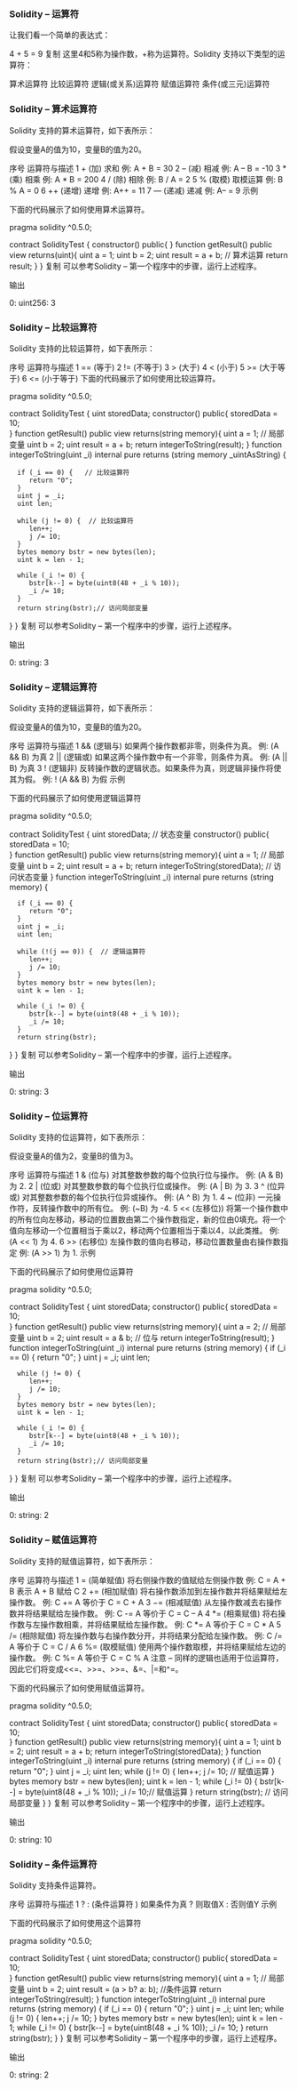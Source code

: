 
### Solidity – 运算符

让我们看一个简单的表达式：

4 + 5 = 9
复制
这里4和5称为操作数，+称为运算符。Solidity 支持以下类型的运算符：

算术运算符
比较运算符
逻辑(或关系)运算符
赋值运算符
条件(或三元)运算符

### Solidity – 算术运算符
Solidity 支持的算术运算符，如下表所示：

假设变量A的值为10，变量B的值为20。

序号	运算符与描述
1	+ (加)
求和
例: A + B = 30
2	– (减)
相减
例: A – B = -10
3	* (乘)
相乘
例: A * B = 200
4	/ (除)
相除
例: B / A = 2
5	% (取模)
取模运算
例: B % A = 0
6	++ (递增)
递增
例: A++ = 11
7	— (递减)
递减
例: A– = 9
示例

下面的代码展示了如何使用算术运算符。

pragma solidity ^0.5.0;

contract SolidityTest {
constructor() public{
}
function getResult() public view returns(uint){
uint a = 1;
uint b = 2;
uint result = a + b; // 算术运算
return result;
}
}
复制
可以参考Solidity – 第一个程序中的步骤，运行上述程序。

输出

0: uint256: 3

### Solidity – 比较运算符
Solidity 支持的比较运算符，如下表所示：

序号	运算符与描述
1	== (等于)
2	!= (不等于)
3	> (大于)
4	< (小于)
5	>= (大于等于)
6	<= (小于等于)
下面的代码展示了如何使用比较运算符。

pragma solidity ^0.5.0;

contract SolidityTest {
uint storedData;
constructor() public{
storedData = 10;   
}
function getResult() public view returns(string memory){
uint a = 1; // 局部变量
uint b = 2;
uint result = a + b;
return integerToString(result);
}
function integerToString(uint _i) internal pure
returns (string memory _uintAsString) {

      if (_i == 0) {   // 比较运算符
         return "0";
      }
      uint j = _i;
      uint len;

      while (j != 0) {  // 比较运算符
         len++;
         j /= 10;
      }
      bytes memory bstr = new bytes(len);
      uint k = len - 1;

      while (_i != 0) {
         bstr[k--] = byte(uint8(48 + _i % 10));
         _i /= 10;
      }
      return string(bstr);// 访问局部变量
}
}
复制
可以参考Solidity – 第一个程序中的步骤，运行上述程序。

输出

0: string: 3

### Solidity – 逻辑运算符
Solidity 支持的逻辑运算符，如下表所示：

假设变量A的值为10，变量B的值为20。

序号	运算符与描述
1	&& (逻辑与)
如果两个操作数都非零，则条件为真。
例: (A && B) 为真
2	|| (逻辑或)
如果这两个操作数中有一个非零，则条件为真。
例: (A || B) 为真
3	! (逻辑非)
反转操作数的逻辑状态。如果条件为真，则逻辑非操作将使其为假。
例: ! (A && B) 为假
示例

下面的代码展示了如何使用逻辑运算符

pragma solidity ^0.5.0;

contract SolidityTest {
uint storedData; // 状态变量
constructor() public{
storedData = 10;   
}
function getResult() public view returns(string memory){
uint a = 1; // 局部变量
uint b = 2;
uint result = a + b;
return integerToString(storedData); // 访问状态变量
}
function integerToString(uint _i) internal pure
returns (string memory) {

      if (_i == 0) {
         return "0";
      }
      uint j = _i;
      uint len;

      while (!(j == 0)) {  // 逻辑运算符
         len++;
         j /= 10;
      }
      bytes memory bstr = new bytes(len);
      uint k = len - 1;

      while (_i != 0) {
         bstr[k--] = byte(uint8(48 + _i % 10));
         _i /= 10;
      }
      return string(bstr);
}
}
复制
可以参考Solidity – 第一个程序中的步骤，运行上述程序。

输出

0: string: 3

### Solidity – 位运算符
Solidity 支持的位运算符，如下表所示：

假设变量A的值为2，变量B的值为3。

序号	运算符与描述
1	& (位与)
对其整数参数的每个位执行位与操作。
例: (A & B) 为 2.
2	| (位或)
对其整数参数的每个位执行位或操作。
例: (A | B) 为 3.
3	^ (位异或)
对其整数参数的每个位执行位异或操作。
例: (A ^ B) 为 1.
4	~ (位非)
一元操作符，反转操作数中的所有位。
例: (~B) 为 -4.
5	<< (左移位))
将第一个操作数中的所有位向左移动，移动的位置数由第二个操作数指定，新的位由0填充。将一个值向左移动一个位置相当于乘以2，移动两个位置相当于乘以4，以此类推。
例: (A << 1) 为 4.
6	>> (右移位)
左操作数的值向右移动，移动位置数量由右操作数指定
例: (A >> 1) 为 1.
示例

下面的代码展示了如何使用位运算符

pragma solidity ^0.5.0;

contract SolidityTest {
uint storedData;
constructor() public{
storedData = 10;   
}
function getResult() public view returns(string memory){
uint a = 2; // 局部变量
uint b = 2;
uint result = a & b;  // 位与
return integerToString(result);
}
function integerToString(uint _i) internal pure
returns (string memory) {
if (_i == 0) {
return "0";
}
uint j = _i;
uint len;

      while (j != 0) {
         len++;
         j /= 10;
      }
      bytes memory bstr = new bytes(len);
      uint k = len - 1;

      while (_i != 0) {
         bstr[k--] = byte(uint8(48 + _i % 10));
         _i /= 10;
      }
      return string(bstr);// 访问局部变量
}
}
复制
可以参考Solidity – 第一个程序中的步骤，运行上述程序。

输出

0: string: 2

### Solidity – 赋值运算符
Solidity 支持的赋值运算符，如下表所示：

序号	运算符与描述
1	= (简单赋值)
将右侧操作数的值赋给左侧操作数
例: C = A + B 表示 A + B 赋给 C
2	+= (相加赋值)
将右操作数添加到左操作数并将结果赋给左操作数。
例: C += A 等价于 C = C + A
3	−= (相减赋值)
从左操作数减去右操作数并将结果赋给左操作数。
例: C -= A 等价于 C = C – A
4	*= (相乘赋值)
将右操作数与左操作数相乘，并将结果赋给左操作数。
例: C *= A 等价于 C = C * A
5	/= (相除赋值)
将左操作数与右操作数分开，并将结果分配给左操作数。
例: C /= A 等价于 C = C / A
6	%= (取模赋值)
使用两个操作数取模，并将结果赋给左边的操作数。
例: C %= A 等价于 C = C % A
注意 – 同样的逻辑也适用于位运算符，因此它们将变成<<=、>>=、>>=、&=、|=和^=。

下面的代码展示了如何使用赋值运算符。

pragma solidity ^0.5.0;

contract SolidityTest {
uint storedData;
constructor() public{
storedData = 10;   
}
function getResult() public view returns(string memory){
uint a = 1;
uint b = 2;
uint result = a + b;
return integerToString(storedData);
}
function integerToString(uint _i) internal pure
returns (string memory) {
if (_i == 0) {
return "0";
}
uint j = _i;
uint len;
while (j != 0) {
len++;
j /= 10; // 赋值运算
}
bytes memory bstr = new bytes(len);
uint k = len - 1;
while (_i != 0) {
bstr[k--] = byte(uint8(48 + _i % 10));
_i /= 10;// 赋值运算
}
return string(bstr);  // 访问局部变量
}
}
复制
可以参考Solidity – 第一个程序中的步骤，运行上述程序。

输出

0: string: 10

### Solidity – 条件运算符
Solidity 支持条件运算符。

序号	运算符与描述
1	? : (条件运算符 )
如果条件为真 ? 则取值X : 否则值Y
示例

下面的代码展示了如何使用这个运算符

pragma solidity ^0.5.0;

contract SolidityTest {
uint storedData;
constructor() public{
storedData = 10;   
}
function getResult() public view returns(string memory){
uint a = 1; // 局部变量
uint b = 2;
uint result = (a > b? a: b);  //条件运算
return integerToString(result);
}
function integerToString(uint _i) internal pure
returns (string memory) {
if (_i == 0) {
return "0";
}
uint j = _i;
uint len;
while (j != 0) {
len++;
j /= 10;
}
bytes memory bstr = new bytes(len);
uint k = len - 1;
while (_i != 0) {
bstr[k--] = byte(uint8(48 + _i % 10));
_i /= 10;
}
return string(bstr);
}
}
复制
可以参考Solidity – 第一个程序中的步骤，运行上述程序。

输出

0: string: 2